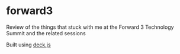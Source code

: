 # forward3
Review of the things that stuck with me at the Forward 3 Technology Summit and the related sessions

Built using [deck.js](http://imakewebthings.com/deck.js/)
